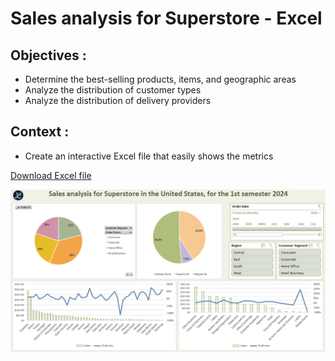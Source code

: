 
# Sales analysis for Superstore - Excel

## Objectives :
- Determine the best-selling products, items, and geographic areas
- Analyze the distribution of customer types
- Analyze the distribution of delivery providers

## Context :
- Create an interactive Excel file that easily shows the metrics

[Download Excel file](./assets/files/superstore-us-2024.xlsx)

![report preview](assets/img/excel-report-preview.png)
